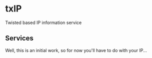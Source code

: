 # txIP

Twisted based IP information service

## Services

Well, this is an initial work, so for now you'll have to do with your IP...
